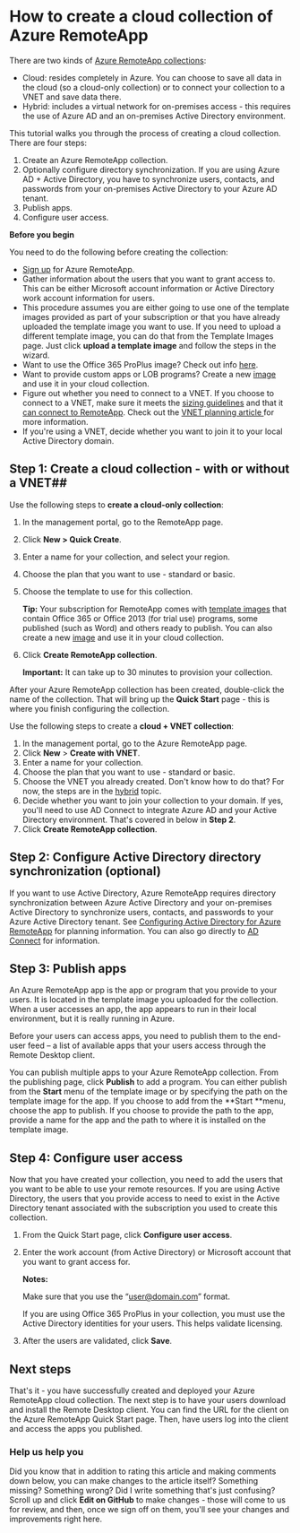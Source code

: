 <properties 
	pageTitle="How to create a cloud collection of Azure RemoteApp | Microsoft Azure" 
	description="Learn how to create a deployment of Azure RemoteApp that saves data in the Azure cloud." 
	services="remoteapp" 
	documentationCenter="" 
	authors="lizap" 
	manager="mbaldwin" 
	editor=""/>

<tags 
	ms.service="remoteapp" 
	ms.workload="compute" 
	ms.tgt_pltfrm="na" 
	ms.devlang="na" 
	ms.topic="article" 
	ms.date="11/04/2015" 
	ms.author="elizapo"/>

# How to create a cloud collection of Azure RemoteApp

There are two kinds of [Azure RemoteApp collections](remoteapp-collections.md): 

- Cloud: resides completely in Azure. You can choose to save all data in the cloud (so a cloud-only collection) or to connect your collection to a VNET and save data there.   
- Hybrid: includes a virtual network for on-premises access - this requires the use of Azure AD and an on-premises Active Directory environment.

This tutorial walks you through the process of creating a cloud collection. There are four steps: 

1.	Create an Azure RemoteApp collection.
2.	Optionally configure directory synchronization. If you are using Azure AD + Active Directory, you have to synchronize users, contacts, and passwords from your on-premises Active Directory to your Azure AD tenant.
5.	Publish apps.
6.	Configure user access.


**Before you begin**

You need to do the following before creating the collection:

- [Sign up](http://azure.microsoft.com/services/remoteapp/) for Azure RemoteApp. 
- Gather information about the users that you want to grant access to. This can be either Microsoft account information or Active Directory work account information for users.
- This procedure assumes you are either going to use one of the template images provided as part of your subscription or that you have already uploaded the template image you want to use. If you need to upload a different template image, you can do that from the Template Images page. Just click **upload a template image** and follow the steps in the wizard. 
- Want to use the Office 365 ProPlus image? Check out info [here](remoteapp-officesubscription.md).
- Want to provide custom apps or LOB programs? Create a new [image](remoteapp-imageoptions.md) and use it in your cloud collection.
- Figure out whether you need to connect to a VNET. If you choose to connect to a VNET, make sure it meets the [sizing guidelines](remoteapp-vnetsizing.md) and that it [can connect to RemoteApp](remoteapp-vnet.md). Check out the [VNET planning article ](remoteapp-planvnet.md)for more information.
- If you're using a VNET, decide whether you want to join it to your local Active Directory domain.

## Step 1: Create a cloud collection - with or without a VNET##


Use the following steps to **create a cloud-only collection**:

1. In the management portal, go to the RemoteApp page.
2. Click **New > Quick Create**.
3. Enter a name for your collection, and select your region.
4. Choose the plan that you want to use - standard or basic.
5. Choose the template to use for this collection. 

	**Tip:** Your subscription for RemoteApp comes with [template images](remoteapp-images.md) that contain Office 365 or Office 2013 (for trial use) programs, some published (such as Word) and others ready to publish. You can also create a new [image](remoteapp-imageoptions.md) and use it in your cloud collection.


1. Click **Create RemoteApp collection**.
	
	**Important:** It can take up to 30 minutes to provision your collection.

After your Azure RemoteApp collection has been created, double-click the name of the collection. That will bring up the **Quick Start** page - this is where you finish configuring the collection.

Use the following steps to create a **cloud + VNET collection**:

1. In the management portal, go to the Azure RemoteApp page.
2. Click **New** > **Create with VNET**.
3. Enter a name for your collection.
4. Choose the plan that you want to use - standard or basic.
5. Choose the VNET you already created. Don't know how to do that? For now, the steps are in the [hybrid](remoteapp-create-hybrid-deployment.md) topic.
6. Decide whether you want to join your collection to your domain. If yes, you'll need to use AD Connect to integrate Azure AD and your Active Directory environment. That's covered in below in **Step 2**.
6. Click **Create RemoteApp collection**.


## Step 2: Configure Active Directory directory synchronization (optional) ##

If you want to use Active Directory, Azure RemoteApp requires directory synchronization between Azure Active Directory and your on-premises Active Directory to synchronize users,  contacts, and passwords to your Azure Active Directory tenant. See [Configuring Active Directory for Azure RemoteApp](remoteapp-ad.md) for planning information. You can also go directly to [AD Connect](http://blogs.technet.com/b/ad/archive/2014/08/04/connecting-ad-and-azure-ad-only-4-clicks-with-azure-ad-connect.aspx) for information.

## Step 3: Publish apps ##

An Azure RemoteApp app is the app or program that you provide to your users. It is located in the template image you uploaded for the collection. When a user accesses an app, the app appears to run in their local environment, but it is really running in Azure. 

Before your users can access apps, you need to publish them to the end-user feed – a list of available apps that your users access through the Remote Desktop client.
 
You can publish multiple apps to your Azure RemoteApp collection. From the publishing page, click **Publish** to add a program. You can either publish from the **Start** menu of the template image or by specifying the path on the template image for the app. If you choose to add from the **Start **menu, choose the app to publish. If you choose to provide the path to the app, provide a name for the app and the path to where it is installed on the template image.

## Step 4: Configure user access ##

Now that you have created your collection, you need to add the users that you want to be able to use your remote resources. If you are using Active Directory, the users that you provide access to need to exist in the Active Directory tenant associated with the subscription you used to create this collection.

1.	From the Quick Start page, click **Configure user access**. 
2.	Enter the work account (from Active Directory) or Microsoft account that you want to grant access for.

	**Notes:** 

	Make sure that you use the “user@domain.com” format.

	If you are using Office 365 ProPlus in your collection, you must use the Active Directory identities for your users. This helps validate licensing. 

3.	After the users are validated, click **Save**.


## Next steps ##

That's it - you have successfully created and deployed your Azure RemoteApp cloud collection. The next step is to have your users download and install the Remote Desktop client. You can find the URL for the client on the Azure RemoteApp Quick Start page. Then, have users log into the client and access the apps you published.

### Help us help you 
Did you know that in addition to rating this article and making comments down below, you can make changes to the article itself? Something missing? Something wrong? Did I write something that's just confusing? Scroll up and click **Edit on GitHub** to make changes - those will come to us for review, and then, once we sign off on them, you'll see your changes and improvements right here.